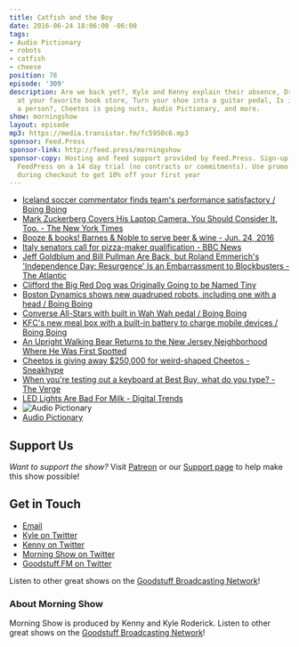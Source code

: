 ```yaml
---
title: Catfish and the Boy
date: 2016-06-24 18:06:00 -06:00
tags:
- Audio Pictionary
- robots
- catfish
- cheese
position: 78
episode: '309'
description: Are we back yet?, Kyle and Kenny explain their absence, Drink alcohol
  at your favorite book store, Turn your shoe into a guitar pedal, Is it a bear or
  a person?, Cheetos is going nuts, Audio Pictionary, and more.
show: morningshow
layout: episode
mp3: https://media.transistor.fm/fc5950c6.mp3
sponsor: Feed.Press
sponsor-link: http://feed.press/morningshow
sponsor-copy: Hosting and feed support provided by Feed.Press. Sign-up today and try
  FeedPress on a 14 day trial (no contracts or commitments). Use promo code `morningshow`
  during checkout to get 10% off your first year
---
```


* [Iceland soccer commentator finds team's performance satisfactory / Boing Boing](http://boingboing.net/2016/06/23/iceland-soccer-commentator-fin.html)
* [Mark Zuckerberg Covers His Laptop Camera. You Should Consider It, Too. - The New York Times](http://www.nytimes.com/2016/06/23/technology/personaltech/mark-zuckerberg-covers-his-laptop-camera-you-should-consider-it-too.html)
* [Booze & books! Barnes & Noble to serve beer & wine - Jun. 24, 2016](http://money.cnn.com/2016/06/24/investing/barnes-and-noble-beer-wine-alcohol-booze/index.html)
* [Italy senators call for pizza-maker qualification - BBC News](http://www.bbc.com/news/blogs-news-from-elsewhere-36596090)
* [Jeff Goldblum and Bill Pullman Are Back, but Roland Emmerich's 'Independence Day: Resurgence' Is an Embarrassment to Blockbusters - The Atlantic](http://www.theatlantic.com/entertainment/archive/2016/06/independence-day-resurgence-is-an-embarrassment-to-blockbusters/488606/)
* [Clifford the Big Red Dog was Originally Going to be Named Tiny](http://www.todayifoundout.com/index.php/2012/01/clifford-the-big-red-dog-was-originally-going-to-be-named-tiny/)
* [Boston Dynamics shows new quadruped robots, including one with a head / Boing Boing](http://boingboing.net/2016/06/23/boston-dynamics-shows-new-quad.html)
* [Converse All-Stars with built in Wah Wah pedal / Boing Boing](http://boingboing.net/2016/06/23/converse-all-stars-with-built.html)
* [KFC's new meal box with a built-in battery to charge mobile devices / Boing Boing](http://boingboing.net/2016/06/23/kfcs-new-meal-box-with-a-bui.html)
* [An Upright Walking Bear Returns to the New Jersey Neighborhood Where He Was First Spotted](http://laughingsquid.com/an-upright-walking-bear-returns-to-the-new-jersey-neighborhood-where-he-was-first-spotted/)
* [Cheetos is giving away $250,000 for weird-shaped Cheetos - Sneakhype](http://sneakhype.com/art/2016/06/cheetos-museum-giveaway.html)
* [When you're testing out a keyboard at Best Buy, what do you type? - The Verge](http://www.theverge.com/circuitbreaker/2016/6/22/12002224/what-do-you-type-test-best-buy-laptop-keyboard)
* [LED Lights Are Bad For Milk - Digital Trends](http://www.digitaltrends.com/home/led-light-milk/)
* ![Audio Pictionary](http://i.imgur.com/ZBTPW0X.jpg)
* [Audio Pictionary](http://i.imgur.com/jKZAo7j.jpg)

## Support Us
*Want to support the show?* Visit [Patreon](http://patreon.com/morningshow) or our [Support page](http://goodstuff.fm/support) to help make this show possible!

## Get in Touch
* [Email](mailto:kyle@goodstuff.fm)
* [Kyle on Twitter](http://twitter.com/dogburps)
* [Kenny on Twitter](http://twitter.com/pizzarobotics)
* [Morning Show on Twitter](http://twitter.com/morningshowam)
* [Goodstuff.FM on Twitter](http://twitter.com/goodstufffm)

Listen to other great shows on the [Goodstuff Broadcasting Network](http://goodstuff.fm/shows)!

### About Morning Show
Morning Show is produced by Kenny and Kyle Roderick. Listen to other great shows on the [Goodstuff Broadcasting Network](http://goodstuff.fm/)!
